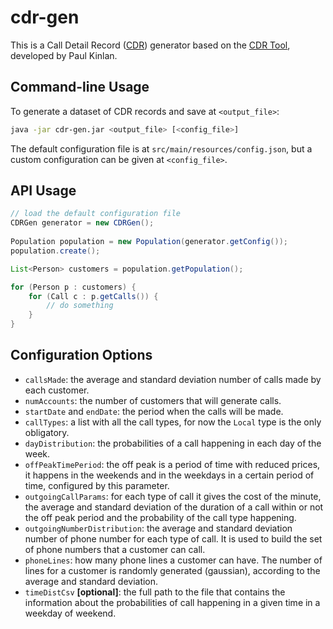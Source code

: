 # cdr-gen

This is a Call Detail Record ([CDR](http://en.wikipedia.org/wiki/Call_detail_record)) generator based on the [CDR Tool](http://paul.kinlan.me/call-detail-record-cdr-generation-tool/), developed by Paul Kinlan.

## Command-line Usage

To generate a dataset of CDR records and save at `<output_file>`:

```bash
java -jar cdr-gen.jar <output_file> [<config_file>]
```

The default configuration file is at `src/main/resources/config.json`, but a custom configuration can be given at `<config_file>`.

## API Usage

```java
// load the default configuration file
CDRGen generator = new CDRGen();
        
Population population = new Population(generator.getConfig());
population.create();

List<Person> customers = population.getPopulation();

for (Person p : customers) {
    for (Call c : p.getCalls()) {
        // do something
    }
}
```

## Configuration Options

- `callsMade`: the average and standard deviation number of calls made by each customer.
- `numAccounts`: the number of customers that will generate calls.
- `startDate` and `endDate`: the period when the calls will be made.
- `callTypes`: a list with all the call types, for now the `Local` type is the only obligatory.
- `dayDistribution`: the probabilities of a call happening in each day of the week.
- `offPeakTimePeriod`: the off peak is a period of time with reduced prices, it happens in the weekends and in the weekdays in a certain period of time, configured by this parameter.
- `outgoingCallParams`: for each type of call it gives the cost of the minute, the average and standard deviation of the duration of a call within or not the off peak period and the probability of the call type happening.
- `outgoingNumberDistribution`: the average and standard deviation number of phone number for each type of call. It is used to build the set of phone numbers that a customer can call.
- `phoneLines`: how many phone lines a customer can have. The number of lines for a customer is randomly generated (gaussian), according to the average and standard deviation.
- `timeDistCsv` **[optional]**: the full path to the file that contains the information about the probabilities of call happening in a given time in a weekday of weekend.